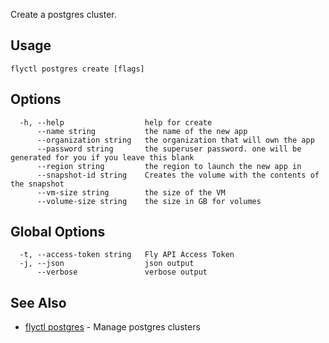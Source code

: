 Create a postgres cluster.

## Usage

~~~
flyctl postgres create [flags]
~~~

## Options

~~~
  -h, --help                  help for create
      --name string           the name of the new app
      --organization string   the organization that will own the app
      --password string       the superuser password. one will be generated for you if you leave this blank
      --region string         the region to launch the new app in
      --snapshot-id string    Creates the volume with the contents of the snapshot
      --vm-size string        the size of the VM
      --volume-size string    the size in GB for volumes
~~~

## Global Options

~~~
  -t, --access-token string   Fly API Access Token
  -j, --json                  json output
      --verbose               verbose output
~~~

## See Also

* [flyctl postgres](/docs/flyctl/postgres/)	 - Manage postgres clusters

